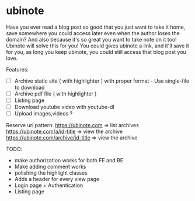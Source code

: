 # ubinote
Have you ever read a blog post so good that you just want to take it home, save somewhere you could access later even when the author loses the domain?
And also because it's so great you want to take note on it too!
Ubinote will solve this for you! You could gives ubinote a link, and it'll save it for you, as long you keep ubinote, you could still access that blog post you love.

Features:
- [ ] Archive static site ( with highlighter ) with proper format - Use single-file to download
- [ ] Archive pdf file    ( with highlighter )
- [ ] Listing page
- [ ] Download youtube video with youtube-dl
- [ ] Upload images,videos ?

Reserve url pattern:
https://ubinote.com => list archives
https://ubinote.com/a/id-title => view the archive
https://ubinote.com/archive/id-title => view the archive


TODO:
- make authorization works for both FE and BE
- Make adding comment works
- polishing the highlight classes
- Adds a header for every view page
- Login page + Authentication
- Listing page
